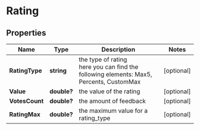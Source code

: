 # Rating


## Properties

| Name | Type | Description | Notes |
|------------ | ------------- | ------------- | -------------|
**RatingType** | **string** | the type of rating<br>here you can find the following elements: Max5, Percents, CustomMax |[optional]|
**Value** | **double?** | the value of the rating |[optional]|
**VotesCount** | **double?** | the amount of feedback |[optional]|
**RatingMax** | **double?** | the maximum value for a rating_type |[optional]|